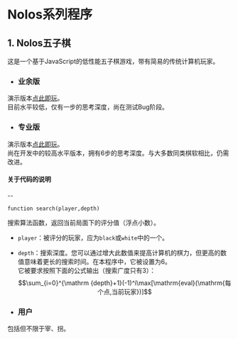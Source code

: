 # Nolos系列程序
## 1. Nolos五子棋
这是一个基于JavaScript的低性能五子棋游戏，带有简易的传统计算机玩家。

* ### 业余版
演示版本[点此即玩](https://vexlife.github.io/Nolos/nolos_amat.html)。<br>
目前水平较低，仅有一步的思考深度，尚在测试Bug阶段。

* ### 专业版
演示版本[点此即玩](https://vexlife.github.io/Nolos/nolos_pro.html)。<br>
尚在开发中的较高水平版本，拥有6步的思考深度。与大多数同类棋软相比，仍需改进。


#### 关于代码的说明
--
```
function search(player,depth)
```
搜索算法函数，返回当前局面下的评分值（浮点小数）。

* `player`：被评分的玩家，应为`black`或`white`中的一个。
* `depth`：搜索深度。您可以通过增大此数值来提高计算机的棋力，但更高的数值意味着更长的搜索时间。在本程序中，它被设置为6。<br>
它被要求按照下面的公式输出（搜索广度只有3）：
$$\sum_{i=0}^{\mathrm {depth}+1}(-1)^i\max[\mathrm{eval}(\mathrm{每个点,当前玩家})]$$

* ### 用户
包括但不限于宰、拐。
